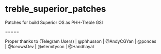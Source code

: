 # treble_superior_patches
Patches for build Superior OS as PHH-Treble GSI

=====

Proper thanks to (Telegram Users)
| @phhusson
| @AndyCGYan
| @ponces
| @IceowsDev
| @eternityson
| @Haridhayal

